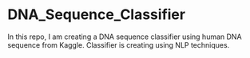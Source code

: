 # DNA_Sequence_Classifier
In this repo, I am creating a DNA sequence classifier using human DNA sequence from Kaggle. Classifier is creating using NLP techniques. 
